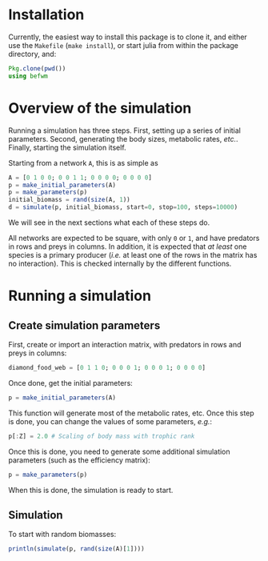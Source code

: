 # Installation

Currently, the easiest way to install this package is to clone it, and either
use the `Makefile` (`make install`), or start julia from within the package
directory, and:

~~~ julia
Pkg.clone(pwd())
using befwm
~~~

# Overview of the simulation

Running a simulation has three steps. First, setting up a series of
initial parameters. Second, generating the body sizes, metabolic rates,
*etc.*. Finally, starting the simulation itself.

Starting from a network `A`, this is as simple as

~~~ julia
A = [0 1 0 0; 0 0 1 1; 0 0 0 0; 0 0 0 0]
p = make_initial_parameters(A)
p = make_parameters(p)
initial_biomass = rand(size(A, 1))
d = simulate(p, initial_biomass, start=0, stop=100, steps=10000)
~~~

We will see in the next sections what each of these steps do.

All networks are expected to be square, with only `0` or `1`, and have
predators in rows and preys in columns. In addition, it is expected that
*at least* one species is a primary producer (*i.e.* at least one of the
rows in the matrix has no interaction). This is checked internally by the
different functions.

# Running a simulation

## Create simulation parameters

First, create or import an interaction matrix, with predators in rows and
preys in columns:

~~~ julia
diamond_food_web = [0 1 1 0; 0 0 0 1; 0 0 0 1; 0 0 0 0]
~~~

Once done, get the initial parameters:

~~~ julia
p = make_initial_parameters(A)
~~~

This function will generate most of the metabolic rates, etc. Once this step
is done, you can change the values of some parameters, *e.g.*:

~~~ julia
p[:Z] = 2.0 # Scaling of body mass with trophic rank
~~~

Once this is done, you need to generate some additional simulation parameters
(such as the efficiency matrix):

~~~ julia
p = make_parameters(p)
~~~

When this is done, the simulation is ready to start.

## Simulation

To start with random biomasses:

~~~julia
println(simulate(p, rand(size(A)[1])))
~~~
